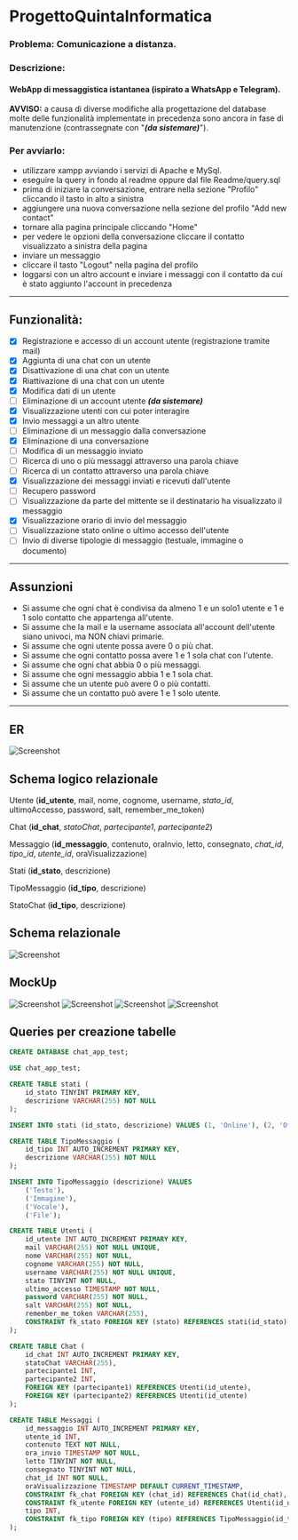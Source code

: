 # ProgettoQuintaInformatica

### Problema: Comunicazione a distanza.

### Descrizione:

#### WebApp di messaggistica istantanea (ispirato a WhatsApp e Telegram).

**AVVISO:** a causa di diverse modifiche alla progettazione del database molte delle funzionalità implementate in precedenza sono ancora in fase di manutenzione (contrassegnate con "***(da sistemare)***").

### Per avviarlo:

- utilizzare xampp avviando i servizi di Apache e MySql.
- eseguire la query in fondo al readme oppure dal file Readme/query.sql
- prima di iniziare la conversazione, entrare nella sezione "Profilo" cliccando il tasto in alto a sinistra
- aggiungere una nuova conversazione nella sezione del profilo "Add new contact"
- tornare alla pagina principale cliccando "Home"
- per vedere le opzioni della conversazione cliccare il contatto visualizzato a sinistra della pagina
- inviare un messaggio
- cliccare il tasto "Logout" nella pagina del profilo
- loggarsi con un altro account e inviare i messaggi con il contatto da cui è stato aggiunto l'account in precedenza

---

## Funzionalità:

- [X] Registrazione e accesso di un account utente (registrazione tramite mail)
- [X] Aggiunta di una chat con un utente
- [X] Disattivazione di una chat con un utente
- [X] Riattivazione di una chat con un utente
- [X] Modifica dati di un utente
- [ ] Eliminazione di un account utente ***(da sistemare)***
- [X] Visualizzazione utenti con cui poter interagire
- [X] Invio messaggi a un altro utente
- [ ] Eliminazione di un messaggio dalla conversazione
- [X] Eliminazione di una conversazione
- [ ] Modifica di un messaggio inviato
- [ ] Ricerca di uno o più messaggi attraverso una parola chiave
- [ ] Ricerca di un contatto attraverso una parola chiave
- [X] Visualizzazione dei messaggi inviati e ricevuti dall'utente
- [ ] Recupero password
- [ ] Visualizzazione da parte del mittente se il destinatario ha visualizzato il messaggio
- [X] Visualizzazione orario di invio del messaggio
- [ ] Visualizzazione stato online o ultimo accesso dell'utente
- [ ] Invio di diverse tipologie di messaggio (testuale, immagine o documento)

---

## Assunzioni

- Si assume che ogni chat è condivisa da almeno 1 e un solo1 utente e 1 e 1 solo contatto che appartenga all'utente.
- Si assume che la mail e la username associata all'account dell'utente siano univoci, ma NON chiavi primarie.
- Si assume che ogni utente possa avere 0 o più chat.
- Si assume che ogni contatto possa avere 1 e 1 sola chat con l'utente.
- Si assume che ogni chat abbia 0 o più messaggi.
- Si assume che ogni messaggio abbia 1 e 1 sola chat.
- Si assume che un utente può avere 0 o più contatti.
- Si assume che un contatto può avere 1 e 1 solo utente.

---

## ER

![Screenshot](./Readme/ERChatApp.png)

## Schema logico relazionale

Utente (**id_utente**, mail, nome, cognome, username, *stato_id*, ultimoAccesso, password, salt, remember_me_token)

Chat (**id_chat**, *statoChat*, *partecipante1*, *partecipante2*)

Messaggio (**id_messaggio**, contenuto, oraInvio, letto, consegnato, *chat_id*, *tipo_id*, *utente_id*, oraVisualizzazione)

Stati (**id_stato**, descrizione)

TipoMessaggio (**id_tipo**, descrizione)

StatoChat (**id_tipo**, descrizione)

## Schema relazionale

![Screenshot](./Readme/SchemaRelazionale.png)

## MockUp

![Screenshot](./Readme/Slide1.PNG)
![Screenshot](./Readme/Slide2.PNG)
![Screenshot](./Readme/Slide3.PNG)
![Screenshot](./Readme/Slide4.PNG)

## Queries per creazione tabelle

```sql
CREATE DATABASE chat_app_test;

USE chat_app_test;

CREATE TABLE stati (
    id_stato TINYINT PRIMARY KEY,
    descrizione VARCHAR(255) NOT NULL
);

INSERT INTO stati (id_stato, descrizione) VALUES (1, 'Online'), (2, 'Offline'), (3, 'Deactivated');

CREATE TABLE TipoMessaggio (
    id_tipo INT AUTO_INCREMENT PRIMARY KEY,
    descrizione VARCHAR(255) NOT NULL
);

INSERT INTO TipoMessaggio (descrizione) VALUES
    ('Testo'),
    ('Immagine'),
    ('Vocale'),
    ('File');

CREATE TABLE Utenti (
    id_utente INT AUTO_INCREMENT PRIMARY KEY, 
    mail VARCHAR(255) NOT NULL UNIQUE,
    nome VARCHAR(255) NOT NULL,
    cognome VARCHAR(255) NOT NULL,
    username VARCHAR(255) NOT NULL UNIQUE,
    stato TINYINT NOT NULL,
    ultimo_accesso TIMESTAMP NOT NULL,
    password VARCHAR(255) NOT NULL,
    salt VARCHAR(255) NOT NULL,
    remember_me_token VARCHAR(255),
    CONSTRAINT fk_stato FOREIGN KEY (stato) REFERENCES stati(id_stato)
);

CREATE TABLE Chat (
    id_chat INT AUTO_INCREMENT PRIMARY KEY,
    statoChat VARCHAR(255),
    partecipante1 INT,
    partecipante2 INT,
    FOREIGN KEY (partecipante1) REFERENCES Utenti(id_utente),
    FOREIGN KEY (partecipante2) REFERENCES Utenti(id_utente)
);

CREATE TABLE Messaggi (
    id_messaggio INT AUTO_INCREMENT PRIMARY KEY,
    utente_id INT,
    contenuto TEXT NOT NULL,
    ora_invio TIMESTAMP NOT NULL,
    letto TINYINT NOT NULL,
    consegnato TINYINT NOT NULL,
    chat_id INT NOT NULL,
    oraVisualizzazione TIMESTAMP DEFAULT CURRENT_TIMESTAMP,
    CONSTRAINT fk_chat FOREIGN KEY (chat_id) REFERENCES Chat(id_chat),
    CONSTRAINT fk_utente FOREIGN KEY (utente_id) REFERENCES Utenti(id_utente),
    tipo INT,
    CONSTRAINT fk_tipo FOREIGN KEY (tipo) REFERENCES TipoMessaggio(id_tipo)
);
```
